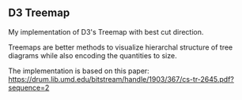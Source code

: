 ## D3 Treemap

My implementation of D3's Treemap with best cut direction.

Treemaps are better methods to visualize hierarchal structure of tree diagrams while also encoding the quantities to size.

The implementation is based on this paper:
https://drum.lib.umd.edu/bitstream/handle/1903/367/cs-tr-2645.pdf?sequence=2
